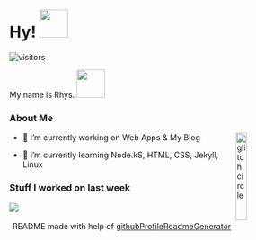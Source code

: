 
<!-- <div align="center">
<img width="50%" height = "50%" src="https://i.imgur.com/gbKpHbP.png" alt="cover" />
</div>
 -->
<h1> Hy! <img src = "https://raw.githubusercontent.com/MartinHeinz/MartinHeinz/master/wave.gif" width = 50px> </h1>
<p align='center'>

![visitors](https://visitor-badge.glitch.me/badge?page_id=hy-js.hy-js)

</p>
<div size='20px'> My name is Rhys. <img src = "https://i.imgur.com/AcPuC1N.png" width = 50px> </h1>
</div>

<h3> About Me </h3>

<img width="20%" align="right" alt="glitch circle" src="https://i.imgur.com/fePJFO1.png" />


- 🔭 I’m currently working on Web Apps & My Blog

- 🌱 I’m currently learning Node.kS, HTML, CSS, Jekyll, Linux 

<h3> Stuff I worked on last week</h3>
<a href="https://github.com/anuraghazra/github-readme-stats">
<img align="center" src="https://github-readme-stats.vercel.app/api/wakatime?username=@hyjs&compact=True"/>
</a>
<br>


<!-- <h3> My GitHub Stats </h3>

![Metrics](https://metrics.lecoq.io/hy-js?template=terminal&base.header=0&base.activity=0&base.repositories=0&base.metadata=0&languages=1&languages.limit=8&languages.colors=github&languages.threshold=0%25&config.timezone=America%2FToronto)
 -->


<br>
<footer align='center'>README made with help of <a href='https://github.com/rahulbanerjee26/githubProfileReadmeGenerator'>githubProfileReadmeGenerator</a> </footer>
